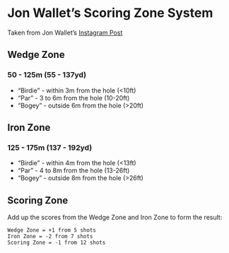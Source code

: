# Jon Wallet’s Scoring Zone System

Taken from Jon Wallet’s [Instagram Post](https://www.instagram.com/reel/C3SwhqAv74I/?utm_source=ig_web_copy_link&igsh=MzRlODBiNWFlZA==)

## Wedge Zone

### 50 - 125m (55 - 137yd)

- “Birdie” - within 3m from the hole (<10ft)
- “Par” - 3 to 6m from the hole (10-20ft)
- “Bogey” - outside 6m from the hole (>20ft)

## Iron Zone

### 125 - 175m (137 - 192yd)

- “Birdie” - within 4m from the hole (<13ft)
- “Par” - 4 to 8m from the hole (13-26ft)
- “Bogey” - outside 8m from the hole (>26ft)

## Scoring Zone

Add up the scores from the Wedge Zone and Iron Zone to form the result:

```
Wedge Zone = +1 from 5 shots
Iron Zone = -2 from 7 shots
Scoring Zone = -1 from 12 shots
```
